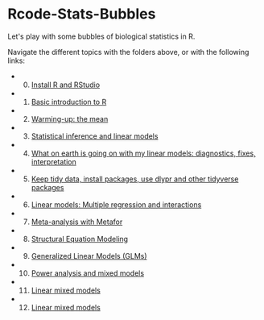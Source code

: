 # Rcode-Stats-Bubbles
Let's play with some bubbles of biological statistics in R.

Navigate the different topics with the folders above, or with the following links:
* 0. [Install R and RStudio](https://github.com/timotheenivalis/Rcode-Stats-Bubbles/tree/master/00.Install)
* 1. [Basic introduction to R](https://github.com/timotheenivalis/Rcode-Stats-Bubbles/tree/master/01.IntroToR)
* 2. [Warming-up: the mean](https://github.com/timotheenivalis/Rcode-Stats-Bubbles/tree/master/02.TheMean)
* 3. [Statistical inference and linear models](https://github.com/timotheenivalis/Rcode-Stats-Bubbles/tree/master/03.linear_models)
* 4. [What on earth is going on with my linear models: diagnostics, fixes, interpretation](https://github.com/timotheenivalis/Rcode-Stats-Bubbles/blob/master/04.linear_models_part2)
* 5. [Keep tidy data, install packages, use dlypr and other tidyverse packages](https://github.com/timotheenivalis/Rcode-Stats-Bubbles/tree/master/05.tidy-data-1)
* 6. [Linear models: Multiple regression and interactions](https://github.com/timotheenivalis/Rcode-Stats-Bubbles/tree/master/06.multiple_regression)
* 7. [Meta-analysis with Metafor](https://github.com/timotheenivalis/Rcode-Stats-Bubbles/tree/master/07.meta_analysis)
* 8. [Structural Equation Modeling](https://github.com/timotheenivalis/Rcode-Stats-Bubbles/tree/master/08.sem)
* 9. [Generalized Linear Models (GLMs)](https://github.com/timotheenivalis/Rcode-Stats-Bubbles/tree/master/09.glmm_part1)
* 10. [Power analysis and mixed models](https://github.com/timotheenivalis/Rcode-Stats-Bubbles/tree/master/10.Power_lmm)
* 11. [Linear mixed models](https://github.com/timotheenivalis/Rcode-Stats-Bubbles/tree/master/11.MixedModels)
* 12. [Linear mixed models](https://github.com/timotheenivalis/Rcode-Stats-Bubbles/tree/master/12.glmm_practice)

